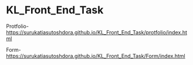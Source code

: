 # KL_Front_End_Task
Protfolio-https://surukatiasutoshdora.github.io/KL_Front_End_Task/protfolio/index.html

Form- https://surukatiasutoshdora.github.io/KL_Front_End_Task/Form/index.html
